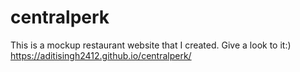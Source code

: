 # centralperk
This is a mockup restaurant website that I created.
Give a look to it:) https://aditisingh2412.github.io/centralperk/
